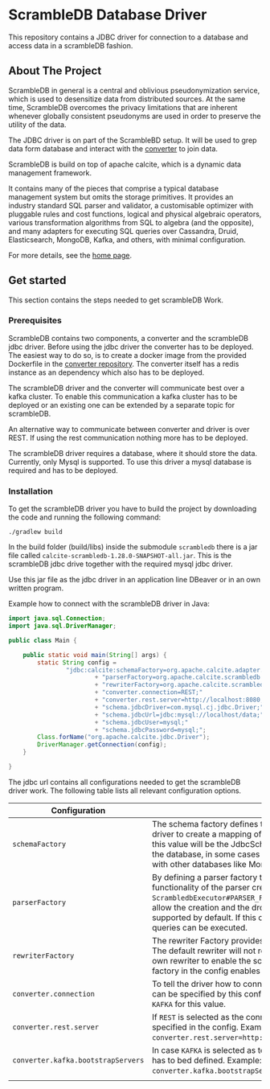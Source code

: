 
# ScrambleDB Database Driver

This repository contains a JDBC driver for connection to a database
and access data in a scrambleDB fashion.

## About The Project

ScrambleDB in general is a central and oblivious pseudonymization
service, which is used to desensitize data from distributed sources.
At the same time, ScrambleDB overcomes the privacy limitations
that are inherent whenever globally consistent pseudonyms
are used in order to preserve the utility of the data.

The JDBC driver is on part of the ScrambleBD setup. It will be used to grep
data form database and interact with the
[converter](https://github.com/n1ckl0sk0rtge/converter) to join data.

ScrambleDB is build on top of apache calcite, which
is a dynamic data management framework.

It contains many of the pieces that comprise a typical
database management system but omits the storage primitives.
It provides an industry standard SQL parser and validator,
a customisable optimizer with pluggable rules and cost functions,
logical and physical algebraic operators, various transformation
algorithms from SQL to algebra (and the opposite), and many
adapters for executing SQL queries over Cassandra, Druid,
Elasticsearch, MongoDB, Kafka, and others, with minimal
configuration.

For more details, see the [home page](http://calcite.apache.org).

## Get started

This section contains the steps needed to get scrambleDB Work.

### Prerequisites

ScrambleDB contains two components, a converter and the scrambleDB jdbc driver. Before using the jdbc driver
the converter has to be deployed. The easiest way to do so, is to create a docker image from the provided Dockerfile
in the [converter repository](https://github.com/n1ckl0sk0rtge/converter). The converter itself has a redis instance
as an dependency which also has to be deployed.

The scrambleDB driver and the converter will communicate best over a kafka cluster. To enable this communication a kafka
cluster has to be deployed or an existing one can be extended by a separate topic for scrambleDB.

An alternative way to communicate between converter and driver is over REST. If using the rest communication nothing more
has to be deployed.

The scrambleDB driver requires a database, where it should store the data. Currently, only Mysql is supported. To use this
driver a mysql database is required and has to be deployed.

### Installation

To get the scrambleDB driver you have to build the project by downloading the code and running the following command:

```shell
./gradlew build
```

In the build folder (build/libs) inside the submodule `scrambledb` there is a jar file called `calcite-scrambledb-1.28.0-SNAPSHOT-all.jar`.
This is the scrambleDB jdbc drive together with the required mysql jdbc driver.

Use this jar file as the jdbc driver in an application line DBeaver or in an own written program.

Example how to connect with the scrambleDB driver in Java:

```java
import java.sql.Connection;
import java.sql.DriverManager;

public class Main {

    public static void main(String[] args) {
        static String config =
                "jdbc:calcite:schemaFactory=org.apache.calcite.adapter.jdbc.JdbcSchema$Factory;"
                        + "parserFactory=org.apache.calcite.scrambledb.ddl.ScrambledbExecutor#PARSER_FACTORY;"
                        + "rewriterFactory=org.apache.calcite.scrambledb.rewriter.ScrambledbRewriterFactory#FACTORY;"
                        + "converter.connection=REST;"
                        + "converter.rest.server=http://localhost:8080;"
                        + "schema.jdbcDriver=com.mysql.cj.jdbc.Driver;"
                        + "schema.jdbcUrl=jdbc:mysql://localhost/data;"
                        + "schema.jdbcUser=mysql;"
                        + "schema.jdbcPassword=mysql;";
        Class.forName("org.apache.calcite.jdbc.Driver");
        DriverManager.getConnection(config);
    }

}
```
The jdbc url contains all configurations needed to get the scrambleDB driver work. The following table lists all relevant configuration options.

| Configuration                      | Description                                                                                                                                                                                                                                                                                                                                                              |
|------------------------------------|--------------------------------------------------------------------------------------------------------------------------------------------------------------------------------------------------------------------------------------------------------------------------------------------------------------------------------------------------------------------------|
| `schemaFactory`                    | The schema factory defines the factory which will be used by the driver to create a mapping of the schema in the database. Normally this value will be the JdbcSchemaFactory to connect over jdbc with the database, in some cases the factory can be changed to connect with other databases like MongoDB or Spark.                                                     |
| `parserFactory`                    | By defining a parser factory teh default parser will be extended by the functionality of the parser created by this factory. The `ScrambledbExecutor#PARSER_FACTORY` extends the default parser to allow the creation and the drop of tables in teh database, which is not supported by default. If this configuration is not provided only DML queries can be executed. |
| `rewriterFactory`                  | The rewriter Factory provides a SQL rewriter to change sql queries. The default rewriter will not rewrite the queries. ScrambleDB uses its own rewriter to enable the scrambleDB functionality. Providing this factory in the config enables ScrambleDB.                                                                                                                 |
| `converter.connection`             | To tell the driver how to connect to the converter the connection type can be specified by this configuration. There are two option, `REST` and `KAFKA` for this value.                                                                                                                                                                                                  |
| `converter.rest.server`            | If `REST` is selected as the connection type the rest endpoint has to be specified in the config. Example: `converter.rest.server=http://localhost:8080`.                                                                                                                                                                                                                |
| `converter.kafka.bootstrapServers` | In case `KAFKA` is selected as teh connection type the bootstrap servers has to bed defined. Example: `converter.kafka.bootstrapServers=bootstrap1:9092,bootstrap2:9092`.                                                                                                                                                                                                |
|                                    |                                                                                                                                                                                                                                                                                                                                                                          |



